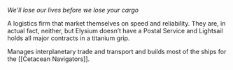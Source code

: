 *We’ll lose our lives before we lose your cargo*

A logistics firm that market themselves on speed and reliability. They are, in actual fact, neither, but Elysium doesn’t have a Postal Service and Lightsail holds all major contracts in a titanium grip.

Manages interplanetary trade and transport and builds most of the ships for the [[Cetacean Navigators]].